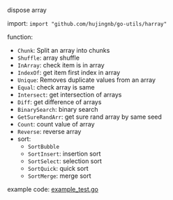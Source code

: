 dispose array

import: `import "github.com/hujingnb/go-utils/harray"`

function:

* `Chunk`:  Split an array into chunks
* `Shuffle`: array shuffle
* `InArray`: check item is in array
* `IndexOf`: get item first index in array
* `Unique`: Removes duplicate values from an array
* `Equal`: check array is same
* `Intersect`: get intersection of arrays
* `Diff`: get difference of arrays
* `BinarySearch`: binary search
* `GetSureRandArr`: get sure rand array by same seed
* `Count`: count value of array
* `Reverse`: reverse array
* sort:
    * `SortBubble`
    * `SortInsert`: insertion sort
    * `SortSelect`: selection sort
    * `SortQuick`: quick sort
    * `SortMerge`: merge sort

example code: [example_test.go](./example_test.go)